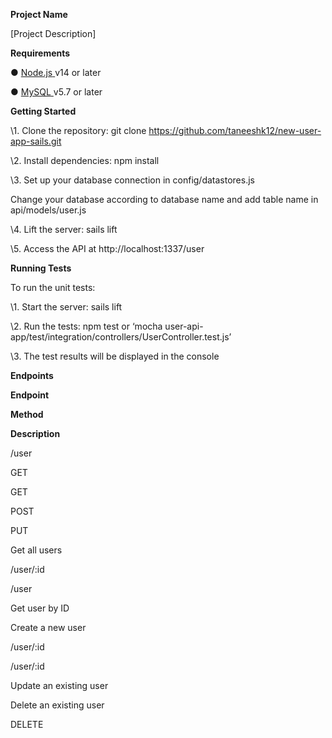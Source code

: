 ﻿

**Project Name**

[Project Description]

**Requirements**

● [Node.js](https://nodejs.org/en/)[ ](https://nodejs.org/en/)v14 or later

● [MySQL](https://www.mysql.com/)[ ](https://www.mysql.com/)v5.7 or later

**Getting Started**

\1. Clone the repository: git clone https://github.com/taneeshk12/new-user-app-sails.git

\2. Install dependencies: npm install

\3. Set up your database connection in config/datastores.js

Change your database according to database name and add table name in api/models/user.js

\4. Lift the server: sails lift

\5. Access the API at http://localhost:1337/user

**Running Tests**

To run the unit tests:

\1. Start the server: sails lift

\2. Run the tests: npm test or ‘mocha user-api-app/test/integration/controllers/UserController.test.js’

\3. The test results will be displayed in the console

**Endpoints**





**Endpoint**

**Method**

**Description**

/user

GET

GET

POST

PUT

Get all users

/user/:id

/user

Get user by ID

Create a new user

/user/:id

/user/:id

Update an existing user

Delete an existing user

DELETE

